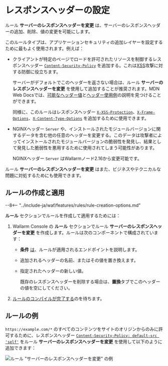 # レスポンスヘッダーの設定

ルール **サーバーのレスポンスヘッダーを変更** は、サーバーのレスポンスヘッダーの追加、削除、値の変更を可能にします。

このルールタイプは、アプリケーションセキュリティの追加レイヤーを設定するために最もよく使用されます。例えば：

* クライアントが特定のページでロードを許可されたリソースを制御するレスポンスヘッダー [`Content-Security-Policy`](https://developer.mozilla.org/en-US/docs/Web/HTTP/Headers/Content-Security-Policy) を追加する。これは[XSS](../../attacks-vulns-list.md#crosssite-scripting-xss)攻撃に対する防御に役立ちます。

  サーバーがデフォルトでこのヘッダーを返さない場合は、ルール **サーバーのレスポンスヘッダーを変更** を使用して追加することが推奨されます。MDN Web Docsでは、[可能なヘッダー値](https://developer.mozilla.org/en-US/docs/Web/HTTP/Headers/Content-Security-Policy#directives)と[ヘッダー使用例](https://developer.mozilla.org/en-US/docs/Web/HTTP/CSP#examples_common_use_cases)の説明を見つけることができます。

  同様に、このルールはレスポンスヘッダー [`X-XSS-Protection`](https://developer.mozilla.org/en-US/docs/Web/HTTP/Headers/X-XSS-Protection)、[`X-Frame-Options`](https://developer.mozilla.org/en-US/docs/Web/HTTP/Headers/X-Frame-Options)、[`X-Content-Type-Options`](https://developer.mozilla.org/en-US/docs/Web/HTTP/Headers/X-Content-Type-Options) を追加するために使用できます。
* NGINXヘッダー `Server` や、インストールされたモジュールバージョンに関するデータを含む他の任意のヘッダーを変更する。このデータは攻撃者によってインストールされたモジュールバージョンの脆弱性を発見し、結果として発見した脆弱性を悪用するために使用されてしまう可能性があります。

  NGINXヘッダー `Server` はWallarmノード2.16から変更可能です。

ルール **サーバーのレスポンスヘッダーを変更** はまた、ビジネスやテクニカルな問題に対処するためにも使用できます。

## ルールの作成と適用

--8<-- "../include-ja/waf/features/rules/rule-creation-options.md"

**ルール** セクションでルールを作成して適用するためには：

1. Wallarm Console の **ルール** セクションでルール **サーバーのレスポンスヘッダーを変更** を作成します。ルールは次のコンポーネントで構成されています：

     * **条件** [は](add-rule.md#branch-description)、ルールが適用されるエンドポイントを説明します。
     * 追加されるヘッダーの名前、またはその値を置き換えます。
     * 指定されたヘッダーの新しい値。

       既存のレスポンスヘッダーを削除する場合は、**置換**タブでこのヘッダーの値を空にしてください。

2. [ルールのコンパイルが完了する](compiling.md)のを待ちます。

## ルールの例

`https://example.com/*` のすべてのコンテンツをサイトのオリジンからのみに許可するために、レスポンスヘッダー [`Content-Security-Policy: default-src 'self'`](https://developer.mozilla.org/en-US/docs/Web/HTTP/CSP#example_1) をルール **サーバーのレスポンスヘッダーを変更** を使用して以下のように追加できます：

![ルール "サーバーのレスポンスヘッダーを変更" の例](../../images/user-guides/rules/add-replace-response-header.png)